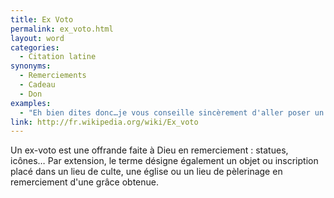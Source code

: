 ```yaml
---
title: Ex Voto
permalink: ex_voto.html
layout: word
categories:
  - Citation latine
synonyms:
  - Remerciements
  - Cadeau
  - Don
examples:
  - "Eh bien dites donc…je vous conseille sincèrement d'aller poser un ex-voto, vu votre chance aujourd'hui…"
link: http://fr.wikipedia.org/wiki/Ex_voto
---
```


Un ex-voto est une offrande faite à Dieu en remerciement : statues, icônes… Par extension, le terme désigne également un objet ou inscription placé dans un lieu de culte, une église ou un lieu de pèlerinage en remerciement d'une grâce obtenue.


